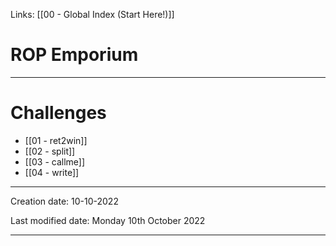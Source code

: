 Links: [[00 - Global Index (Start Here!)]]

# ROP Emporium
***
# Challenges
- [[01 - ret2win]]
- [[02 - split]]
- [[03 - callme]]
- [[04 - write]]




---
Creation date: 10-10-2022

Last modified date: Monday 10th October 2022
***

